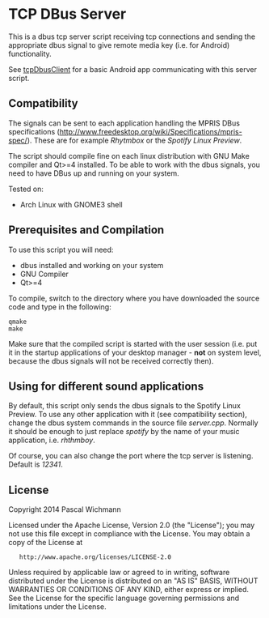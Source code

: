TCP DBus Server
===============

This is a dbus tcp server script receiving tcp connections and sending the appropriate dbus signal to give remote media key (i.e. for Android) functionality.

See [tcpDbusClient](http://github.com/wichmannpas/tcpDbusClient) for a basic Android app communicating with this server script.

Compatibility
-------------

The signals can be sent to each application handling the MPRIS DBus specifications (http://www.freedesktop.org/wiki/Specifications/mpris-spec/). These are for example *Rhytmbox* or the *Spotify Linux Preview*.

The script should compile fine on each linux distribution with GNU Make compiler and Qt>=4 installed. To be able to work with the dbus signals, you need to have DBus up and running on your system.

Tested on:

* Arch Linux with GNOME3 shell

Prerequisites and Compilation
-----------------------------

To use this script you will need:

* dbus installed and working on your system
* GNU Compiler
* Qt>=4

To compile, switch to the directory where you have downloaded the source code and type in the following:

	qmake
	make

Make sure that the compiled script is started with the user session (i.e. put it in the startup applications of your desktop manager - **not** on system level, because the dbus signals will not be received correctly then).

Using for different sound applications
--------------------------------------

By default, this script only sends the dbus signals to the Spotify Linux Preview. To use any other application with it (see compatibility section), change the dbus system commands in the source file *server.cpp*. Normally it should be enough to just replace *spotify* by the name of your music application, i.e. *rhthmboy*.

Of course, you can also change the port where the tcp server is listening. Default is *12341*.

License
-------

Copyright 2014 Pascal Wichmann

   Licensed under the Apache License, Version 2.0 (the "License");
   you may not use this file except in compliance with the License.
   You may obtain a copy of the License at

       http://www.apache.org/licenses/LICENSE-2.0

   Unless required by applicable law or agreed to in writing, software
   distributed under the License is distributed on an "AS IS" BASIS,
   WITHOUT WARRANTIES OR CONDITIONS OF ANY KIND, either express or implied.
   See the License for the specific language governing permissions and
   limitations under the License.
